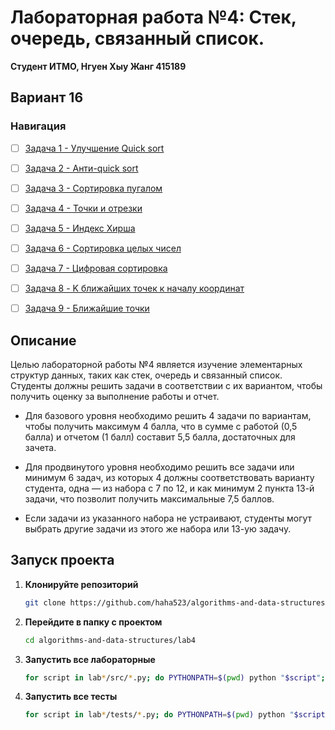 # Лабораторная работа №4: Стек, очередь, связанный список.

**Студент ИТМО,  Нгуен Хыу Жанг  415189**  

## Вариант 16

### Навигация

- [ ] [Задача 1 - Улучшение Quick sort](https://github.com/haha523/algorithms-and-data-structures/blob/4f32e0affe5a387393ad15b9ac6ece899a6202b4/lab3/task%201/README.md)
- [ ] [Задача 2 - Анти-quick sort](https://github.com/haha523/algorithms-and-data-structures/blob/90141a502473dd1796572098cae006f24ba76fde/lab3/task%202/README.md)
- [ ] [Задача 3 - Сортировка пугалом](https://github.com/haha523/algorithms-and-data-structures/blob/90141a502473dd1796572098cae006f24ba76fde/lab3/task%203/README.md)
- [ ] [Задача 4 - Точки и отрезки](https://github.com/haha523/algorithms-and-data-structures/blob/90141a502473dd1796572098cae006f24ba76fde/lab3/task%204/README.md)
- [ ] [Задача 5 - Индекс Хирша](https://github.com/haha523/algorithms-and-data-structures/blob/90141a502473dd1796572098cae006f24ba76fde/lab3/task%205/README.md)
- [ ] [Задача 6 - Сортировка целых чисел](https://github.com/haha523/algorithms-and-data-structures/blob/90141a502473dd1796572098cae006f24ba76fde/lab3/task%206/README.md)
- [ ] [Задача 7 - Цифровая сортировка](https://github.com/haha523/algorithms-and-data-structures/blob/90141a502473dd1796572098cae006f24ba76fde/lab3/task%207/README.md)
- [ ] [Задача 8 - K ближайших точек к началу координат](https://github.com/haha523/algorithms-and-data-structures/blob/90141a502473dd1796572098cae006f24ba76fde/lab3/task%208/README.md)
- [ ] [Задача 9 - Ближайшие точки](https://github.com/haha523/algorithms-and-data-structures/blob/90141a502473dd1796572098cae006f24ba76fde/lab3/task%209/README.md)


## Описание
Целью лабораторной работы №4 является изучение элементарных структур данных, таких как стек, очередь и связанный список. Студенты должны решить задачи в соответствии с их вариантом, чтобы получить оценку за выполнение работы и отчет.

- Для базового уровня необходимо решить 4 задачи по вариантам, чтобы получить максимум 4 балла, что в сумме с работой (0,5 балла) и отчетом (1 балл) составит 5,5 балла, достаточных для зачета.

- Для продвинутого уровня необходимо решить все задачи или минимум 6 задач, из которых 4 должны соответствовать варианту студента, одна — из набора с 7 по 12, и как минимум 2 пункта 13-й задачи, что позволит получить максимальные 7,5 баллов.

- Если задачи из указанного набора не устраивают, студенты могут выбрать другие задачи из этого же набора или 13-ую задачу.

## Запуск проекта

1. **Клонируйте репозиторий**
   ```bash
   git clone https://github.com/haha523/algorithms-and-data-structures.git
   ```
2. **Перейдите в папку с проектом**
   ```bash
   cd algorithms-and-data-structures/lab4
   ```
3. **Запустить все лабораторные**
    ```bash
    for script in lab*/src/*.py; do PYTHONPATH=$(pwd) python "$script"; done
   ```
4. **Запустить все тесты**
   ```bash
   for script in lab*/tests/*.py; do PYTHONPATH=$(pwd) python "$script"; done
   ```

